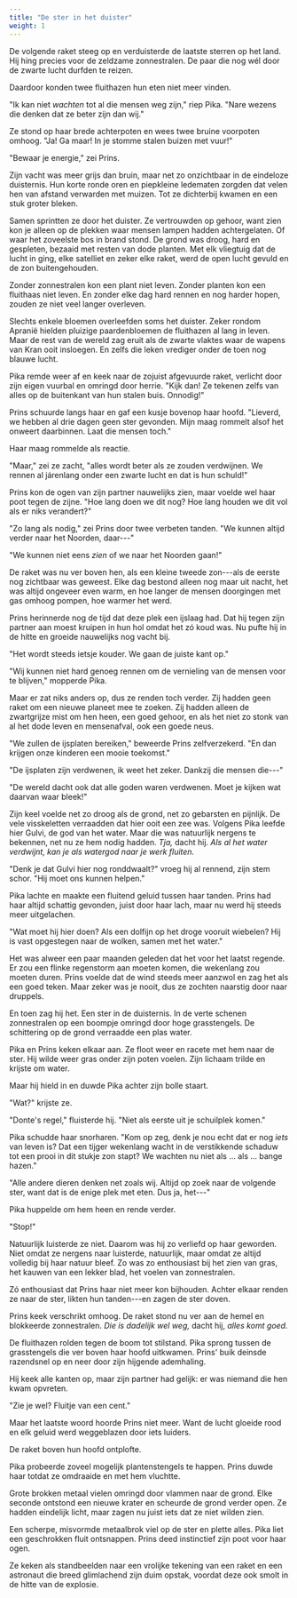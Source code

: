 ```yaml
---
title: "De ster in het duister"
weight: 1
---
```


De volgende raket steeg op en verduisterde de laatste sterren op het land. Hij hing precies voor de zeldzame zonnestralen. De paar die nog wél door de zwarte lucht durfden te reizen.

Daardoor konden twee fluithazen hun eten niet meer vinden.

"Ik kan niet _wachten_ tot al die mensen weg zijn," riep Pika. "Nare wezens die denken dat ze beter zijn dan wij."

Ze stond op haar brede achterpoten en wees twee bruine voorpoten omhoog. "Ja! Ga maar! In je stomme stalen buizen met vuur!"

"Bewaar je energie," zei Prins. 

Zijn vacht was meer grijs dan bruin, maar net zo onzichtbaar in de eindeloze duisternis. Hun korte ronde oren en piepkleine ledematen zorgden dat velen hen van afstand verwarden met muizen. Tot ze dichterbij kwamen en een stuk groter bleken.

Samen sprintten ze door het duister. Ze vertrouwden op gehoor, want zien kon je alleen op de plekken waar mensen lampen hadden achtergelaten. Of waar het zoveelste bos in brand stond. De grond was droog, hard en gespleten, bezaaid met resten van dode planten. Met elk vliegtuig dat de lucht in ging, elke satelliet en zeker elke raket, werd de open lucht gevuld en de zon buitengehouden.

Zonder zonnestralen kon een plant niet leven. Zonder planten kon een fluithaas niet leven. En zonder elke dag hard rennen en nog harder hopen, zouden ze niet veel langer overleven.

Slechts enkele bloemen overleefden soms het duister. Zeker rondom Apranië hielden pluizige paardenbloemen de fluithazen al lang in leven. Maar de rest van de wereld zag eruit als de zwarte vlaktes waar de wapens van Kran ooit insloegen. En zelfs die leken vrediger onder de toen nog blauwe lucht.

Pika remde weer af en keek naar de zojuist afgevuurde raket, verlicht door zijn eigen vuurbal en omringd door herrie. "Kijk dan! Ze tekenen zelfs van alles op de buitenkant van hun stalen buis. Onnodig!"

Prins schuurde langs haar en gaf een kusje bovenop haar hoofd. "Lieverd, we hebben al drie dagen geen ster gevonden. Mijn maag rommelt alsof het onweert daarbinnen. Laat die mensen toch."

Haar maag rommelde als reactie. 

"Maar," zei ze zacht, "alles wordt beter als ze zouden verdwijnen. We rennen al járenlang onder een zwarte lucht en dat is hun schuld!"

Prins kon de ogen van zijn partner nauwelijks zien, maar voelde wel haar poot tegen de zijne. "Hoe lang doen we dit nog? Hoe lang houden we dit vol als er niks verandert?"

"Zo lang als nodig," zei Prins door twee verbeten tanden. "We kunnen altijd verder naar het Noorden, daar---"

"We kunnen niet eens _zien_ of we naar het Noorden gaan!"

De raket was nu ver boven hen, als een kleine tweede zon---als de eerste nog zichtbaar was geweest. Elke dag bestond alleen nog maar uit nacht, het was altijd ongeveer even warm, en hoe langer de mensen doorgingen met gas omhoog pompen, hoe warmer het werd.

Prins herinnerde nog de tijd dat deze plek een ijslaag had. Dat hij tegen zijn partner aan moest kruipen in hun hol omdat het zó koud was. Nu pufte hij in de hitte en groeide nauwelijks nog vacht bij.

"Het wordt steeds ietsje kouder. We gaan de juiste kant op."

"Wij kunnen niet hard genoeg rennen om de vernieling van de mensen voor te blijven," mopperde Pika. 

Maar er zat niks anders op, dus ze renden toch verder. Zij hadden geen raket om een nieuwe planeet mee te zoeken. Zij hadden alleen de zwartgrijze mist om hen heen, een goed gehoor, en als het niet zo stonk van al het dode leven en mensenafval, ook een goede neus.

"We zullen de ijsplaten bereiken," beweerde Prins zelfverzekerd. "En dan krijgen onze kinderen een mooie toekomst."

"De ijsplaten zijn verdwenen, ik weet het zeker. Dankzij die mensen die---"

"De wereld dacht ook dat alle goden waren verdwenen. Moet je kijken wat daarvan waar bleek!"

Zijn keel voelde net zo droog als de grond, net zo gebarsten en pijnlijk. De vele visskeletten verraadden dat hier ooit een zee was. Volgens Pika leefde hier Gulvi, de god van het water. Maar die was natuurlijk nergens te bekennen, net nu ze hem nodig hadden. _Tja,_ dacht hij. _Als al het water verdwijnt, kan je als watergod naar je werk fluiten._

"Denk je dat Gulvi hier nog ronddwaalt?" vroeg hij al rennend, zijn stem schor. "Hij moet ons kunnen helpen."

Pika lachte en maakte een fluitend geluid tussen haar tanden. Prins had haar altijd schattig gevonden, juist door haar lach, maar nu werd hij steeds meer uitgelachen.

"Wat moet hij hier doen? Als een dolfijn op het droge vooruit wiebelen? Hij is vast opgestegen naar de wolken, samen met het water."

Het was alweer een paar maanden geleden dat het voor het laatst regende. Er zou een flinke regenstorm aan moeten komen, die wekenlang zou moeten duren. Prins voelde dat de wind steeds meer aanzwol en zag het als een goed teken. Maar zeker was je nooit, dus ze zochten naarstig door naar druppels.

En toen zag hij het. Een ster in de duisternis. In de verte schenen zonnestralen op een boompje omringd door hoge grasstengels. De schittering op de grond verraadde een plas water.

Pika en Prins keken elkaar aan. Ze floot weer en racete met hem naar de ster. Hij wilde weer gras onder zijn poten voelen. Zijn lichaam trilde en krijste om water. 

Maar hij hield in en duwde Pika achter zijn bolle staart.

"Wat?" krijste ze.

"Donte's regel," fluisterde hij. "Niet als eerste uit je schuilplek komen."

Pika schudde haar snorharen. "Kom op zeg, denk je nou echt dat er nog _iets_ van leven is? Dat een tijger wekenlang wacht in de verstikkende schaduw tot een prooi in dit stukje zon stapt? We wachten nu niet als ... als ... bange hazen."

"Alle andere dieren denken net zoals wij. Altijd op zoek naar de volgende ster, want dat is de enige plek met eten. Dus ja, het---"

Pika huppelde om hem heen en rende verder. 

"Stop!"

Natuurlijk luisterde ze niet. Daarom was hij zo verliefd op haar geworden. Niet omdat ze nergens naar luisterde, natuurlijk, maar omdat ze altijd volledig bij haar natuur bleef. Zo was zo enthousiast bij het zien van gras, het kauwen van een lekker blad, het voelen van zonnestralen.

Zó enthousiast dat Prins haar niet meer kon bijhouden. Achter elkaar renden ze naar de ster, likten hun tanden---en zagen de ster doven.

Prins keek verschrikt omhoog. De raket stond nu ver aan de hemel en blokkeerde zonnestralen. _Die is dadelijk wel weg,_ dacht hij, _alles komt goed._

De fluithazen rolden tegen de boom tot stilstand. Pika sprong tussen de grasstengels die ver boven haar hoofd uitkwamen. Prins' buik deinsde razendsnel op en neer door zijn hijgende ademhaling. 

Hij keek alle kanten op, maar zijn partner had gelijk: er was niemand die hen kwam opvreten.

"Zie je wel? Fluitje van een cent."

Maar het laatste woord hoorde Prins niet meer. Want de lucht gloeide rood en elk geluid werd weggeblazen door iets luiders.

De raket boven hun hoofd ontplofte.

Pika probeerde zoveel mogelijk plantenstengels te happen. Prins duwde haar totdat ze omdraaide en met hem vluchtte. 

Grote brokken metaal vielen omringd door vlammen naar de grond. Elke seconde ontstond een nieuwe krater en scheurde de grond verder open. Ze hadden eindelijk licht, maar zagen nu juist iets dat ze niet wilden zien.

Een scherpe, misvormde metaalbrok viel op de ster en plette alles. Pika liet een geschrokken fluit ontsnappen. Prins deed instinctief zijn poot voor haar ogen.

Ze keken als standbeelden naar een vrolijke tekening van een raket en een astronaut die breed glimlachend zijn duim opstak, voordat deze ook smolt in de hitte van de explosie.